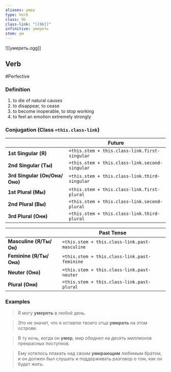 ```yaml
---
aliases: умру
type: Verb
class: 9b
class-link: "[[9b]]"
infinitive: умереть
stem: ум
---
```

![[умереть.ogg]]
## Verb
#Perfective
### Definition
1. to die of natural causes
2. to disappear, to cease
3. to become inoperable, to stop working
4. to feel an emotion extremely strongly

### Conjugation (Class `=this.class-link`)
|  |Future |
|-|-|
|**1st Singular (Я)**|`=this.stem + this.class-link.first-singular`|
|**2nd Singular (Ты)**|`=this.stem + this.class-link.second-singular`|
|**3rd Singular (Он/Она/Оно)**|`=this.stem + this.class-link.third-singular`|
|**1st Plural (Мы)**|`=this.stem + this.class-link.first-plural`|
|**2nd Plural (Вы)**|`=this.stem + this.class-link.second-plural`|
|**3rd Plural (Они)**|`=this.stem + this.class-link.third-plural`|

|| Past Tense |
|-|-|
|**Masculine (Я/Ты/Он)**|`=this.stem + this.class-link.past-masculine`|
|**Feminine (Я/Ты/Она)**|`=this.stem + this.class-link.past-feminine`|
|**Neuter (Оно)**|`=this.stem + this.class-link.past-neuter`|
|**Plural (Они)**|`=this.stem + this.class-link.past-plural`|

### Examples
> Я могу **умереть** в любой день.

>Это не значит, что я оставлю твоего отца **умирать** на этом острове.

>В ту ночь, когда он **умер**, мир обеднел на десять миллионов прекрасных поступков.

>Ему хотелось плакать над своим **умирающим** любимым братом, и он должен был слушать и поддерживать разговор о том, как он будет жить.